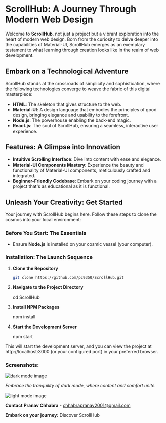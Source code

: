 # ScrollHub: A Journey Through Modern Web Design

Welcome to **ScrollHub**, not just a project but a vibrant exploration into the heart of modern web design. Born from the curiosity to delve deeper into the capabilities of Material-UI, ScrollHub emerges as an exemplary testament to what learning through creation looks like in the realm of web development.

## Embark on a Technological Adventure

ScrollHub stands at the crossroads of simplicity and sophistication, where the following technologies converge to weave the fabric of this digital masterpiece:

- **HTML**: The skeleton that gives structure to the web.
- **Material-UI**: A design language that embodies the principles of good design, bringing elegance and usability to the forefront.
- **Node.js**: The powerhouse enabling the back-end magic.
- **React.js**: The soul of ScrollHub, ensuring a seamless, interactive user experience.

## Features: A Glimpse into Innovation

- **Intuitive Scrolling Interface**: Dive into content with ease and elegance.
- **Material-UI Components Mastery**: Experience the beauty and functionality of Material-UI components, meticulously crafted and integrated.
- **Beginner-Friendly Codebase**: Embark on your coding journey with a project that's as educational as it is functional.

## Unleash Your Creativity: Get Started

Your journey with ScrollHub begins here. Follow these steps to clone the cosmos into your local environment:

### Before You Start: The Essentials

- Ensure **Node.js** is installed on your cosmic vessel (your computer).

### Installation: The Launch Sequence

1. **Clone the Repository**
   
   ```bash
   git clone https://github.com/pc9350/ScrollHub.git

2. **Navigate to the Project Directory**

    cd ScrollHub

3. **Install NPM Packages**

    npm install

4. **Start the Development Server**

    npm start

This will start the development server, and you can view the project at http://localhost:3000 (or your configured port) in your preferred browser.

### Screenshots:

![dark mode image](./src/assets/darkmode.png)

*Embrace the tranquility of dark mode, where content and comfort unite.*

![light mode image](./src/assets/lightmode.png)

**Contact**
**Pranav Chhabra** - chhabrapranav2001@gmail.com

**Embark on your journey:** Discover ScrollHub